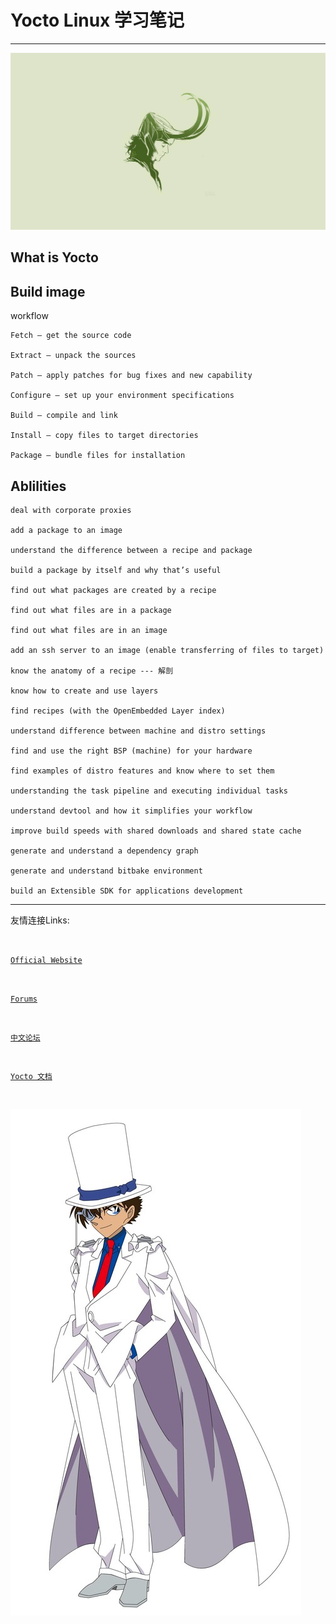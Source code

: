 # Yocto Linux 学习笔记

----------

![](photos/Loki.png)


## What is Yocto ##

## Build image

workflow

	Fetch – get the source code

	Extract – unpack the sources

	Patch – apply patches for bug fixes and new capability

	Configure – set up your environment specifications

	Build – compile and link

	Install – copy files to target directories

	Package – bundle files for installation

## Ablilities

	deal with corporate proxies

	add a package to an image

	understand the difference between a recipe and package

	build a package by itself and why that’s useful

	find out what packages are created by a recipe

	find out what files are in a package

	find out what files are in an image

	add an ssh server to an image (enable transferring of files to target)

	know the anatomy of a recipe --- 解剖

	know how to create and use layers

	find recipes (with the OpenEmbedded Layer index)

	understand difference between machine and distro settings

	find and use the right BSP (machine) for your hardware

	find examples of distro features and know where to set them

	understanding the task pipeline and executing individual tasks

	understand devtool and how it simplifies your workflow

	improve build speeds with shared downloads and shared state cache

	generate and understand a dependency graph

	generate and understand bitbake environment

	build an Extensible SDK for applications development

----------

友情连接Links:

<br>

[`Official Website`](https://www.quectel.com/ "Official Website")

<br>

[`Forums`](https://Forums.quectel.com/ "Forums")

<br>

[`中文论坛`](https://forumschinese.quectel.com/ "中文论坛")

<br>

[`Yocto 文档`](https://docs.yoctoproject.org/ "YoctoProject")

<br>

<a href="https://quectelwb.github.io/Q_Yocto_Linux/#/tmp/Hello" target="-blank" titile="ME"><img src="photos/JJ.jfif"></a>
